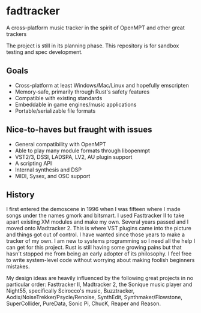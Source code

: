 # fadtracker
A cross-platform music tracker in the spirit of OpenMPT and other great trackers

The project is still in its planning phase. This repository is for sandbox testing and spec development.

## Goals
- Cross-platform at least Windows/Mac/Linux and hopefully emscripten
- Memory-safe, primarily through Rust's safety features
- Compatible with existing standards
- Embeddable in game engines/music applications
- Portable/serializable file formats

## Nice-to-haves but fraught with issues
- General compatibility with OpenMPT
- Able to play many module formats through libopenmpt
- VST2/3, DSSI, LADSPA, LV2, AU plugin support
- A scripting API
- Internal synthesis and DSP
- MIDI, Sysex, and OSC support

## History

I first entered the demoscene in 1996 when I was fifteen where I made songs under the names gmork and bitsmart. I used Fasttracker II to take apart existing XM modules and make my own. Several years passed and I moved onto Madtracker 2. This is where VST plugins came into the picture and things got out of control. I have wanted since those years to make a tracker of my own. I am new to systems programming so I need all the help I can get for this project. Rust is still having some growing pains but that hasn't stopped me from being an early adopter of its philosophy. I feel free to write system-level code without worrying about making foolish beginners mistakes.

My design ideas are heavily influenced by the following great projects in no particular order: Fasttracker II, Madtracker 2, the Sonique music player and Night55, specifically Scirocco's music, Buzztracker, Aodix/NoiseTrekker/Psycle/Renoise, SynthEdit, Synthmaker/Flowstone, SuperCollider, PureData, Sonic Pi, ChucK, Reaper and Reason.
